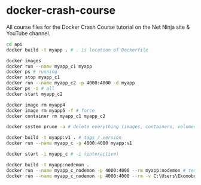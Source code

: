 # docker-crash-course

All course files for the Docker Crash Course tutorial on the Net Ninja site &amp; YouTube channel.

```bash
cd api
docker build -t myapp . # . is location of Dockerfile
```

```bash
docker images
docker run --name myapp_c1 myapp
docker ps # running
docker stop myapp_c1
docker run --name myapp_c2 -p 4000:4000 -d myapp
docker ps -a # all
docker start myapp_c2
```

```bash
docker image rm myapp4
docker image rm myapp5 -f # force
docker container rm myapp_c1 myapp_c2
```

```bash
docker system prune -a # delete everything (images, containers, volumes)
```

```bash
docker build -t myapp:v1 . # tags / version
docker run --name myapp_c -p 4000:4000 myapp:v1
```

```bash
docker start -i myapp_c # -i (interactive)
```

```bash
docker build -t myapp:nodemon .
docker run --name myapp_c_nodemon -p 4000:4000 --rm myapp:nodemon # temporary container
docker run --name myapp_c_nodemon -p 4000:4000 --rm -v C:\Users\Ekomobong\Documents\pro\docker-crash-course\api:/app -v /app/node_modules myapp:nodemon # temp. container + volume
```
